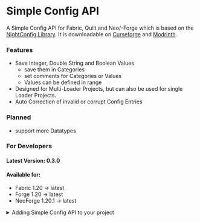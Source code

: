 # Simple Config API

A Simple Config API for Fabric, Quilt and Neo/-Forge which is based on the [NightConfig Library](https://github.com/TheElectronWill/night-config).
It is downloadable on [Curseforge](https://www.curseforge.com/minecraft/mc-mods/simple-config-api) and [Modrinth](https://modrinth.com/mod/simple-config-api).

### Features

- Save Integer, Double String and Boolean Values
  - save them in Categories
  - set comments for Categories or Values
  - Values can be defined in range
- Designed for Multi-Loader Projects, but can also be used for single Loader Projects.
- Auto Correction of invalid or corrupt Config Entries

### Planned
- support more Datatypes

### For Developers

#### Latest Version: 0.3.0
#### Available for:
  - Fabric 1.20 -> latest
  - Forge 1.20 -> latest
  - NeoForge 1.20.1 -> latest

<details>
<summary>Adding Simple Config API to your project</summary>

````groovy
    repositories {
        maven {
          name = "xStopho Mods"
          url = "https://raw.githubusercontent.com/Stein-N/resources/main/maven"
        }
    }
````

````groovy
    dependencies {
        implementation "xstopho.simpleconfigapi:simpleconfigapi-common:<version>"
        implementation "xstopho.simpleconfigapi:simpleconfigapi-fabric:<version>"
        implementation "xstopho.simpleconfigapi:simpleconfigapi-forge:<version>"
        implementation "xstopho.simpleconfigapi:simpleconfigapi-neoforge:<version>"
    }
````
</details>